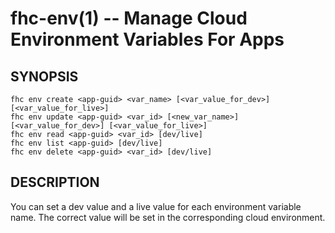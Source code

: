 fhc-env(1) -- Manage Cloud Environment Variables For Apps
==========================================================

## SYNOPSIS

    fhc env create <app-guid> <var_name> [<var_value_for_dev>] [<var_value_for_live>]
    fhc env update <app-guid> <var_id> [<new_var_name>] [<var_value_for_dev>] [<var_value_for_live>]
    fhc env read <app-guid> <var_id> [dev/live]
    fhc env list <app-guid> [dev/live]
    fhc env delete <app-guid> <var_id> [dev/live]
    
## DESCRIPTION

You can set a dev value and a live value for each environment variable name. The correct value will be set in the corresponding cloud environment.